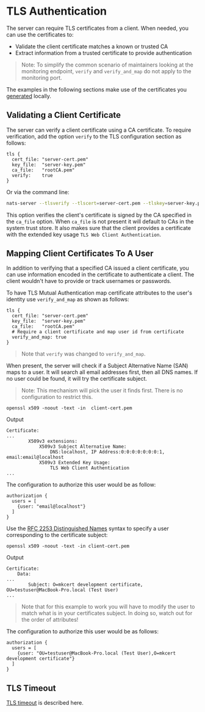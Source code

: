 # TLS Authentication

The server can require TLS certificates from a client. When needed, you can use the certificates to:

* Validate the client certificate matches a known or trusted CA
* Extract information from a trusted certificate to provide authentication

> Note: To simplify the common scenario of maintainers looking at the monitoring endpoint, `verify` and `verify_and_map` do not apply to the monitoring port.

The examples in the following sections make use of the certificates you [generated](/running-a-nats-service/configurationnfiguration/securing_nats/tls.md#self-signed-certificates-for-testing) locally.

## Validating a Client Certificate

The server can verify a client certificate using a CA certificate. To require verification, add the option `verify` to the TLS configuration section as follows:

```
tls {
  cert_file: "server-cert.pem"
  key_file:  "server-key.pem"
  ca_file:   "rootCA.pem"
  verify:    true
}
```

Or via the command line:

```bash
nats-server --tlsverify --tlscert=server-cert.pem --tlskey=server-key.pem --tlscacert=rootCA.pem
```

This option verifies the client's certificate is signed by the CA specified in the `ca_file` option. When `ca_file` is not present it will default to CAs in the system trust store. It also makes sure that the client provides a certificate with the extended key usage `TLS Web Client Authentication`.

## Mapping Client Certificates To A User

In addition to verifying that a specified CA issued a client certificate, you can use information encoded in the certificate to authenticate a client. The client wouldn't have to provide or track usernames or passwords.

To have TLS Mutual Authentication map certificate attributes to the user's identity use `verify_and_map` as shown as follows:

```
tls {
  cert_file: "server-cert.pem"
  key_file:  "server-key.pem"
  ca_file:   "rootCA.pem"
  # Require a client certificate and map user id from certificate
  verify_and_map: true
}
```

> Note that `verify` was changed to `verify_and_map`.

When present, the server will check if a Subject Alternative Name (SAN) maps to a user. It will search all email addresses first, then all DNS names. If no user could be found, it will try the certificate subject.

> Note: This mechanism will pick the user it finds first. There is no configuration to restrict this.

```shell
openssl x509 -noout -text -in  client-cert.pem
```

Output

```
Certificate:
...
        X509v3 extensions:
            X509v3 Subject Alternative Name:
                DNS:localhost, IP Address:0:0:0:0:0:0:0:1, email:email@localhost
            X509v3 Extended Key Usage:
                TLS Web Client Authentication
...
```

The configuration to authorize this user would be as follow:

```
authorization {
  users = [
    {user: "email@localhost"}
  ]
}
```

Use the [RFC 2253 Distinguished Names](https://tools.ietf.org/html/rfc2253) syntax to specify a user corresponding to the certificate subject:

```shell
openssl x509 -noout -text -in client-cert.pem
```

Output

```
Certificate:
    Data:
...
        Subject: O=mkcert development certificate, OU=testuser@MacBook-Pro.local (Test User)
...
```

> Note that for this example to work you will have to modify the user to match what is in your certificates subject. In doing so, watch out for the order of attributes!

The configuration to authorize this user would be as follows:

```
authorization {
  users = [
    {user: "OU=testuser@MacBook-Pro.local (Test User),O=mkcert development certificate"}
  ]
}
```

## TLS Timeout

[TLS timeout](/running-a-nats-service/configurationnfiguration/securing_nats/tls.md#tls-timeout) is described here.
